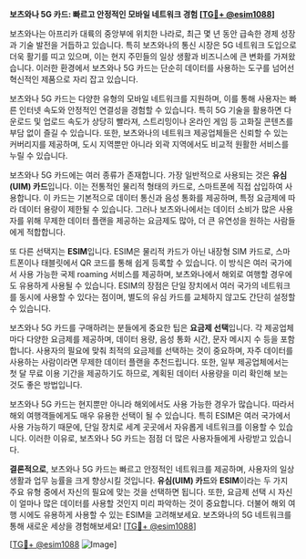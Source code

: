 **보츠와나 5G 카드: 빠르고 안정적인 모바일 네트워크 경험 [[TG💪+ @esim1088](https://t.me/s/esim1088)]**

보츠와나는 아프리카 대륙의 중앙부에 위치한 나라로, 최근 몇 년 동안 급속한 경제 성장과 기술 발전을 거듭하고 있습니다. 특히 보츠와나의 통신 시장은 5G 네트워크 도입으로 더욱 활기를 띠고 있으며, 이는 현지 주민들의 일상 생활과 비즈니스에 큰 변화를 가져왔습니다. 이러한 환경에서 보츠와나 5G 카드는 단순히 데이터를 사용하는 도구를 넘어선 혁신적인 제품으로 자리 잡고 있습니다.

보츠와나 5G 카드는 다양한 유형의 모바일 네트워크를 지원하며, 이를 통해 사용자는 빠른 인터넷 속도와 안정적인 연결성을 경험할 수 있습니다. 특히 5G 기술을 활용하면 다운로드 및 업로드 속도가 상당히 빨라져, 스트리밍이나 온라인 게임 등 고화질 콘텐츠를 부담 없이 즐길 수 있습니다. 또한, 보츠와나의 네트워크 제공업체들은 신뢰할 수 있는 커버리지를 제공하며, 도시 지역뿐만 아니라 외곽 지역에서도 비교적 원활한 서비스를 누릴 수 있습니다.

보츠와나 5G 카드에는 여러 종류가 존재합니다. 가장 일반적으로 사용되는 것은 **유심(UIM) 카드**입니다. 이는 전통적인 물리적 형태의 카드로, 스마트폰에 직접 삽입하여 사용합니다. 이 카드는 기본적으로 데이터 통신과 음성 통화를 제공하며, 특정 요금제에 따라 데이터 용량이 제한될 수 있습니다. 그러나 보츠와나에서는 데이터 소비가 많은 사용자를 위해 무제한 데이터 플랜을 제공하는 요금제도 많아, 더 큰 유연성을 원하는 사람들에게 적합합니다.

또 다른 선택지는 **ESIM**입니다. ESIM은 물리적 카드가 아닌 내장형 SIM 카드로, 스마트폰이나 태블릿에서 QR 코드를 통해 쉽게 등록할 수 있습니다. 이 방식은 여러 국가에서 사용 가능한 국제 roaming 서비스를 제공하며, 보츠와나에서 해외로 여행할 경우에도 유용하게 사용될 수 있습니다. ESIM의 장점은 단일 장치에서 여러 국가의 네트워크를 동시에 사용할 수 있다는 점이며, 별도의 유심 카드를 교체하지 않고도 간단히 설정할 수 있습니다.

보츠와나 5G 카드를 구매하려는 분들에게 중요한 팁은 **요금제 선택**입니다. 각 제공업체마다 다양한 요금제를 제공하며, 데이터 용량, 음성 통화 시간, 문자 메시지 수 등을 포함합니다. 사용자의 필요에 맞춰 최적의 요금제를 선택하는 것이 중요하며, 자주 데이터를 사용하는 사람이라면 무제한 데이터 플랜을 추천드립니다. 또한, 일부 제공업체에서는 첫 달 무료 이용 기간을 제공하기도 하므로, 계획된 데이터 사용량을 미리 확인해 보는 것도 좋은 방법입니다.

보츠와나 5G 카드는 현지뿐만 아니라 해외에서도 사용 가능한 경우가 많습니다. 따라서 해외 여행객들에게도 매우 유용한 선택이 될 수 있습니다. 특히 ESIM은 여러 국가에서 사용 가능하기 때문에, 단일 장치로 세계 곳곳에서 자유롭게 네트워크를 이용할 수 있습니다. 이러한 이유로, 보츠와나 5G 카드는 점점 더 많은 사용자들에게 사랑받고 있습니다.

**결론적으로**, 보츠와나 5G 카드는 빠르고 안정적인 네트워크를 제공하며, 사용자의 일상 생활과 업무 능률을 크게 향상시킬 것입니다. **유심(UIM) 카드**와 **ESIM**이라는 두 가지 주요 유형 중에서 자신의 필요에 맞는 것을 선택하면 됩니다. 또한, 요금제 선택 시 자신이 얼마나 많은 데이터를 사용할 것인지 미리 파악하는 것이 중요합니다. 더불어 해외 여행 시에도 유용하게 사용할 수 있는 ESIM을 고려해보세요. 보츠와나의 5G 네트워크를 통해 새로운 세상을 경험해보세요! [[TG💪+ @esim1088](https://t.me/s/esim1088)]

[[TG💪+ @esim1088](https://t.me/s/esim1088) ![Image](https://i.postimg.cc/Y0z9fWf4/image.png)]